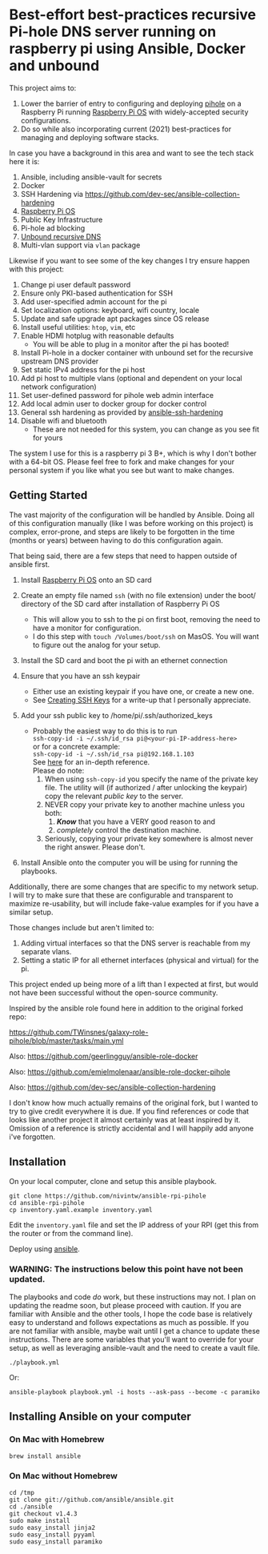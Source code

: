 # Best-effort best-practices recursive Pi-hole DNS server running on raspberry pi using Ansible, Docker and unbound

This project aims to:
1. Lower the barrier of entry to configuring and deploying [pihole](https://pi-hole.net/) on a Raspberry Pi running [Raspberry Pi OS](https://www.raspberrypi.org/software/operating-systems/) with widely-accepted security configurations. 
1. Do so while also incorporating current (2021) best-practices for managing and deploying software stacks.

In case you have a background in this area and want to see the tech stack here it is:

  1. Ansible, including ansible-vault for secrets
  1. Docker
  1. SSH Hardening via https://github.com/dev-sec/ansible-collection-hardening
  1. [Raspberry Pi OS](https://www.raspberrypi.org/software/operating-systems/)
  1. Public Key Infrastructure
  1. Pi-hole ad blocking
  1. [Unbound recursive DNS](https://docs.pi-hole.net/guides/dns/unbound/)
  1. Multi-vlan support via `vlan` package

Likewise if you want to see some of the key changes I try ensure happen with this project:

  1. Change pi user default password
  1. Ensure only PKI-based authentication for SSH
  1. Add user-specified admin account for the pi
  1. Set localization options: keyboard, wifi country, locale
  1. Update and safe upgrade apt packages since OS release
  1. Install useful utilities: `htop`, `vim`, etc
  1. Enable HDMI hotplug with reasonable defaults
      - You will be able to plug in a monitor after the pi has booted!
  1. Install Pi-hole in a docker container with unbound set for the recursive upstream DNS provider
  1. Set static IPv4 address for the pi host
  1. Add pi host to multiple vlans (optional and dependent on your local network configuration)
  1. Set user-defined password for pihole web admin interface
  1. Add local admin user to docker group for docker control
  1. General ssh hardening as provided by [ansible-ssh-hardening](https://github.com/dev-sec/ansible-collection-hardening)
  1. Disable wifi and bluetooth
      - These are not needed for this system, you can change as you see fit for yours


The system I use for this is a raspberry pi 3 B+, which is why I don't bother with a 64-bit OS. Please feel free to fork and make changes for your personal system if you like what you see but want to make changes.

## Getting Started

The vast majority of the configuration will be handled by Ansible.
Doing all of this configuration manually (like I was before working on this project) is complex, error-prone, and steps are likely to be forgotten in the time (months or years) between having to do this configuration again.

That being said, there are a few steps that need to happen outside of ansible first.

1. Install [Raspberry Pi OS](https://www.raspberrypi.org/software/operating-systems/) onto an SD card
1. Create an empty file named `ssh` (with no file extension) under the boot/ directory of the SD card after installation of Raspberry Pi OS
    - This will allow you to ssh to the pi on first boot, removing the need to have a monitor for configuration.  
    - I do this step with `touch /Volumes/boot/ssh` on MasOS. You will want to figure out the analog for your setup.
1. Install the SD card and boot the pi with an ethernet connection
1. Ensure that you have an ssh keypair
    - Either use an existing keypair if you have one, or create a new one.
    - See [Creating SSH Keys](https://confluence.atlassian.com/bitbucketserver/creating-ssh-keys-776639788.html) for a write-up that I personally appreciate.

1. Add your ssh public key to /home/pi/.ssh/authorized_keys
    - Probably the easiest way to do this is to run  
    `ssh-copy-id -i ~/.ssh/id_rsa pi@<your-pi-IP-address-here>`  
    or for a concrete example:  
    `ssh-copy-id -i ~/.ssh/id_rsa pi@192.168.1.103`  
    See [here](https://www.ssh.com/academy/ssh/keygen) for an in-depth reference.  
    Please do note:
      1. When using `ssh-copy-id` you specify the name of the private key file. The utility will (if authorized / after unlocking the keypair) copy the relevant _public key_ to the server. 
      1. NEVER copy your private key to another machine unless you both: 
          1. _**Know**_ that you have a VERY good reason to and 
          2. _completely_ control the destination machine.
      1. Seriously, copying your private key somewhere is almost never the right answer. Please don't.
1. Install Ansible onto the computer you will be using for running the playbooks.

Additionally, there are some changes that are specific to my network setup. I will try to make sure that these are configurable and transparent to maximize re-usability, but will include fake-value examples for if you have a similar setup.

Those changes include but aren't limited to:

1. Adding virtual interfaces so that the DNS server is reachable from my separate vlans.
1. Setting a static IP for all ethernet interfaces (physical and virtual) for the pi.


This project ended up being more of a lift than I expected at first, but would not have been successful without the open-source community.

Inspired by the ansible role found here in addition to the original forked repo: 

https://github.com/TWinsnes/galaxy-role-pihole/blob/master/tasks/main.yml

Also:
https://github.com/geerlingguy/ansible-role-docker

Also: 
https://github.com/emielmolenaar/ansible-role-docker-pihole

Also: 
https://github.com/dev-sec/ansible-collection-hardening

I don't know how much actually remains of the original fork, but I wanted to try to give credit everywhere it is due. If you find references or code that looks like another project it almost certainly was at least inspired by it. Omission of a reference is strictly accidental and I will happily add anyone i've forgotten.





## Installation

On your local computer, clone and setup this ansible playbook.

```
git clone https://github.com/nivintw/ansible-rpi-pihole
cd ansible-rpi-pihole
cp inventory.yaml.example inventory.yaml
```

Edit the `inventory.yaml` file and set the IP address of your RPI (get this from the router or from the
command line).

Deploy using [ansible](http://www.ansible.com).
### WARNING: The instructions below this point have not been updated.

The playbooks and code _do_ work, but these instructions may not. 
I plan on updating the readme soon, but please proceed with caution. 
If you are familiar with Ansible and the other tools, I hope the code base is relatively easy to understand and follows expectations as much as possible.
If you are not familiar with ansible, maybe wait until I get a chance to update these instructions. 
There are some variables that you'll want to override for your setup, as well as leveraging ansible-vault and the need to create a vault file.


```
./playbook.yml
```

Or:
```
ansible-playbook playbook.yml -i hosts --ask-pass --become -c paramiko
```

## Installing Ansible on your computer


### On Mac with Homebrew

```
brew install ansible
```

### On Mac without Homebrew

```
cd /tmp
git clone git://github.com/ansible/ansible.git
cd ./ansible
git checkout v1.4.3
sudo make install
sudo easy_install jinja2
sudo easy_install pyyaml
sudo easy_install paramiko
```

